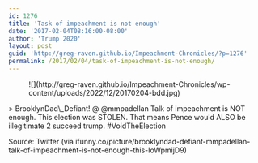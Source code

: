 ```yaml
---
id: 1276
title: 'Task of impeachment is not enough'
date: '2017-02-04T08:16:00-08:00'
author: 'Trump 2020'
layout: post
guid: 'http://greg-raven.github.io/Impeachment-Chronicles/?p=1276'
permalink: /2017/02/04/task-of-impeachment-is-not-enough/
---
```


<figure class="wp-block-image size-full">![](http://greg-raven.github.io/Impeachment-Chronicles/wp-content/uploads/2022/12/20170204-bdd.jpg)</figure>> BrooklynDad\_Defiant! @ @mmpadellan Talk of impeachment is NOT enough. This election was STOLEN. That means Pence would ALSO be illegitimate 2 succeed trump. #VoidTheElection

Source: Twitter (via ifunny.co/picture/brooklyndad-defiant-mmpadellan-talk-of-impeachment-is-not-enough-this-IoWpmijD9)